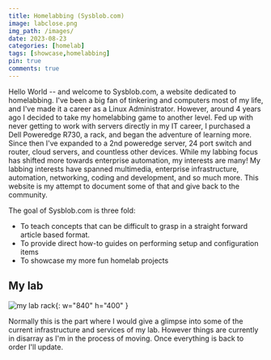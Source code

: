 ```yaml
---
title: Homelabbing (Sysblob.com)
image: labclose.png
img_path: /images/
date: 2023-08-23
categories: [homelab]
tags: [showcase,homelabbing]
pin: true
comments: true
---
```


Hello World -- and welcome to Sysblob.com, a website dedicated to homelabbing. I've been a big fan of tinkering and computers most of my life, and I've made it a career as a Linux Administrator. However, around 4 years ago I decided to take my homelabbing game to another level. Fed up with never getting to work with servers directly in my IT career, I purchased a Dell Poweredge R730, a rack, and began the adventure of learning more. Since then I've expanded to a 2nd poweredge server, 24 port switch and router, cloud servers, and countless other devices. While my labbing focus has shifted more towards enterprise automation, my interests are many! My labbing interests have spanned multimedia, enterprise infrastructure, automation, networking, coding and development, and so much more. This website is my attempt to document some of that and give back to the community. 

The goal of Sysblob.com is three fold:

- To teach concepts that can be difficult to grasp in a straight forward article based format.
- To provide direct how-to guides on performing setup and configuration items
- To showcase my more fun homelab projects

## My lab

![my lab rack](homelabbing.png){: w="840" h="400" }

Normally this is the part where I would give a glimpse into some of the current infrastructure and services of my lab. However things are currently in disarray as I'm in the process of moving. Once everything is back to order I'll update.
